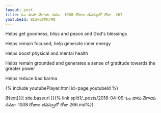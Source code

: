 ```yaml
---
layout: post
title: ఓం మహా వేగాయ నమః- 1008 రోజుల తపస్సులో రోజు  267
youtubeId: 8LSwutMR7M0
---
```

 
 
Helps get goodness, bliss and peace and God's blessings
 
Helps remain focused, help generate inner energy 
 
Helps boost physical and mental health 
 
Helps remain grounded and generates a sense of gratitude towards the greater power 
 
Helps reduce bad karma
 
 
 
 


{% include youtubePlayer.html id=page.youtubeId %}
 
[Next]({{ site.baseurl }}{% link  split1/_posts/2018-04-09-ఓం వాసు వేగాయ నమః- 1008 రోజుల తపస్సులో రోజు  266.md%})
 
